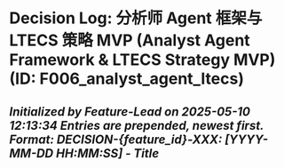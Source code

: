 # Decision Log: 分析师 Agent 框架与 LTECS 策略 MVP (Analyst Agent Framework & LTECS Strategy MVP) (ID: F006_analyst_agent_ltecs)
*Initialized by Feature-Lead on 2025-05-10 12:13:34*
*Entries are prepended, newest first. Format: DECISION-{feature_id}-XXX: [YYYY-MM-DD HH:MM:SS] - Title*
---
<!-- No feature-specific decisions logged yet. -->